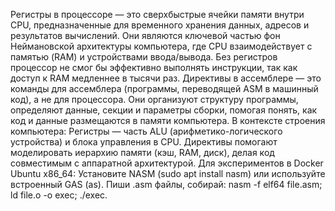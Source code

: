 Регистры в процессоре — это сверхбыстрые ячейки памяти внутри CPU, предназначенные для временного хранения данных, адресов и результатов вычислений. Они являются ключевой частью фон Неймановской архитектуры компьютера, где CPU взаимодействует с памятью (RAM) и устройствами ввода/вывода. Без регистров процессор не смог бы эффективно выполнять инструкции, так как доступ к RAM медленнее в тысячи раз.
Директивы в ассемблере — это команды для ассемблера (программы, переводящей ASM в машинный код), а не для процессора. Они организуют структуру программы, определяют данные, секции и параметры сборки, помогая понять, как код и данные размещаются в памяти компьютера.
В контексте строения компьютера: Регистры — часть ALU (арифметико-логического устройства) и блока управления в CPU. Директивы помогают моделировать иерархию памяти (кэш, RAM, диск), делая код совместимым с аппаратной архитектурой.
Для экспериментов в Docker Ubuntu x86_64: Установите NASM (sudo apt install nasm) или используйте встроенный GAS (as). Пиши .asm файлы, собирай: nasm -f elf64 file.asm; ld file.o -o exec; ./exec.